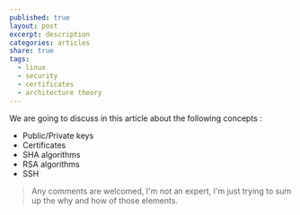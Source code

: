 ```yaml
---
published: true
layout: post
excerpt: description
categories: articles
share: true
tags:
  - linux
  - security
  - certificates
  - architecture theory
---
```

We are going to discuss in this article about the following concepts :
- Public/Private keys
- Certificates
- SHA algorithms
- RSA algorithms
- SSH

> Any comments are welcomed, I'm not an expert, I'm just trying to sum up the why and how of those elements.
